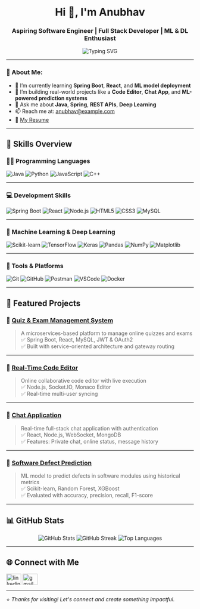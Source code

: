 <h1 align="center">Hi 👋, I'm Anubhav</h1>
<h3 align="center">Aspiring Software Engineer | Full Stack Developer | ML & DL Enthusiast</h3>

<p align="center">
  <img src="https://readme-typing-svg.demolab.com?font=Fira+Code&duration=3000&pause=1000&center=true&vCenter=true&width=435&lines=Passionate+about+building+smart+solutions;Keen+learner+in+AI%2C+ML+%26+DL;Open+to+collaborations+on+interesting+projects" alt="Typing SVG" />
</p>

---

### 💫 About Me:
- 🌱 I’m currently learning **Spring Boot**, **React**, and **ML model deployment**
- 🔭 I’m building real-world projects like a **Code Editor**, **Chat App**, and **ML-powered prediction systems**
- 💬 Ask me about **Java**, **Spring**, **REST APIs**, **Deep Learning**
- 📫 Reach me at: [anubhav@example.com](mailto:anubhav@example.com)
- 📄 [My Resume](https://link-to-your-resume.com)

---

## 🧠 Skills Overview

### 👨‍💻 Programming Languages
![Java](https://img.shields.io/badge/Java-ED8B00?style=for-the-badge&logo=java&logoColor=white)
![Python](https://img.shields.io/badge/Python-3776AB?style=for-the-badge&logo=python&logoColor=white)
![JavaScript](https://img.shields.io/badge/JavaScript-F7DF1E?style=for-the-badge&logo=javascript&logoColor=black)
![C++](https://img.shields.io/badge/C++-00599C?style=for-the-badge&logo=cplusplus&logoColor=white)

---

### 💻 Development Skills
![Spring Boot](https://img.shields.io/badge/Spring_Boot-6DB33F?style=for-the-badge&logo=spring-boot&logoColor=white)
![React](https://img.shields.io/badge/React-20232A?style=for-the-badge&logo=react&logoColor=61DAFB)
![Node.js](https://img.shields.io/badge/Node.js-339933?style=for-the-badge&logo=nodedotjs&logoColor=white)
![HTML5](https://img.shields.io/badge/HTML5-E34F26?style=for-the-badge&logo=html5&logoColor=white)
![CSS3](https://img.shields.io/badge/CSS3-1572B6?style=for-the-badge&logo=css3&logoColor=white)
![MySQL](https://img.shields.io/badge/MySQL-00758F?style=for-the-badge&logo=mysql&logoColor=white)

---

### 🤖 Machine Learning & Deep Learning
![Scikit-learn](https://img.shields.io/badge/scikit--learn-F7931E?style=for-the-badge&logo=scikit-learn&logoColor=white)
![TensorFlow](https://img.shields.io/badge/TensorFlow-FF6F00?style=for-the-badge&logo=tensorflow&logoColor=white)
![Keras](https://img.shields.io/badge/Keras-D00000?style=for-the-badge&logo=keras&logoColor=white)
![Pandas](https://img.shields.io/badge/Pandas-150458?style=for-the-badge&logo=pandas&logoColor=white)
![NumPy](https://img.shields.io/badge/Numpy-013243?style=for-the-badge&logo=numpy&logoColor=white)
![Matplotlib](https://img.shields.io/badge/Matplotlib-11557C?style=for-the-badge&logo=matplotlib&logoColor=white)

---

### 🔧 Tools & Platforms
![Git](https://img.shields.io/badge/Git-F05032?style=for-the-badge&logo=git&logoColor=white)
![GitHub](https://img.shields.io/badge/GitHub-181717?style=for-the-badge&logo=github&logoColor=white)
![Postman](https://img.shields.io/badge/Postman-FF6C37?style=for-the-badge&logo=postman&logoColor=white)
![VSCode](https://img.shields.io/badge/VS_Code-007ACC?style=for-the-badge&logo=visual-studio-code&logoColor=white)
![Docker](https://img.shields.io/badge/Docker-2496ED?style=for-the-badge&logo=docker&logoColor=white)

---

## 📌 Featured Projects

### 🔹 [Quiz & Exam Management System](https://github.com/anubhav/quiz-exam-system)
> A microservices-based platform to manage online quizzes and exams  
> ✅ Spring Boot, React, MySQL, JWT & OAuth2  
> ✅ Built with service-oriented architecture and gateway routing

---

### 🔹 [Real-Time Code Editor](https://github.com/anubhav/code-editor)
> Online collaborative code editor with live execution  
> ✅ Node.js, Socket.IO, Monaco Editor  
> ✅ Real-time multi-user syncing

---

### 🔹 [Chat Application](https://github.com/anubhav/chat-app)
> Real-time full-stack chat application with authentication  
> ✅ React, Node.js, WebSocket, MongoDB  
> ✅ Features: Private chat, online status, message history

---

### 🔹 [Software Defect Prediction](https://github.com/anubhav/software-defect-prediction)
> ML model to predict defects in software modules using historical metrics  
> ✅ Scikit-learn, Random Forest, XGBoost  
> ✅ Evaluated with accuracy, precision, recall, F1-score

---

## 📊 GitHub Stats

<p align="center">
  <img src="https://github-readme-stats.vercel.app/api?username=anubhav&show_icons=true&theme=radical" alt="GitHub Stats" />
  <img src="https://github-readme-streak-stats.herokuapp.com/?user=anubhav&theme=radical" alt="GitHub Streak" />
  <img src="https://github-readme-stats.vercel.app/api/top-langs/?username=anubhav&layout=compact&theme=radical" alt="Top Languages" />
</p>

---

## 🌐 Connect with Me

<p align="left">
<a href="https://linkedin.com/in/anubhav-link" target="blank"><img align="center" src="https://cdn.jsdelivr.net/npm/simple-icons@v3/icons/linkedin.svg" alt="linkedin" height="30" width="40" /></a>
<a href="mailto:anubhav@example.com"><img align="center" src="https://cdn.jsdelivr.net/npm/simple-icons@v3/icons/gmail.svg" alt="gmail" height="30" width="40" /></a>
</p>

---

⭐️ *Thanks for visiting! Let's connect and create something impactful.*
